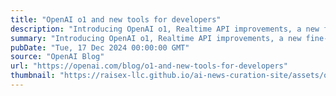 ```yaml
---
title: "OpenAI o1 and new tools for developers"
description: "Introducing OpenAI o1, Realtime API improvements, a new fine-tuning method and more for developers."
summary: "Introducing OpenAI o1, Realtime API improvements, a new fine-tuning method and more for developers."
pubDate: "Tue, 17 Dec 2024 00:00:00 GMT"
source: "OpenAI Blog"
url: "https://openai.com/blog/o1-and-new-tools-for-developers"
thumbnail: "https://raisex-llc.github.io/ai-news-curation-site/assets/openai_logo.png"
---
```


